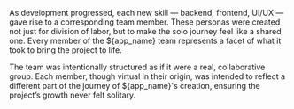 As development progressed, each new skill — backend, frontend, UI/UX — gave rise to a corresponding team member. These personas were created not just for division of labor, but to make the solo journey feel like a shared one. Every member of the ${app_name} team represents a facet of what it took to bring the project to life.

The team was intentionally structured as if it were a real, collaborative group. Each member, though virtual in their origin, was intended to reflect a different part of the journey of ${app_name}'s creation, ensuring the project’s growth never felt solitary.